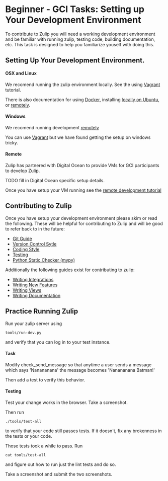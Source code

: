 # Beginner - GCI Tasks: Setting up Your Development Environment

To contribute to Zulip you will need a working development environment and be
familiar with running zulip, testing code, building documentation, etc. This
task is designed to help you familiarize youself with doing this.

## Setting Up Your Development Environment.

#### OSX and Linux

We recomend running the zulip environment locally. See the using
[Vagrant](https://zulip.readthedocs.io/en/latest/dev-env-first-time-contributors.html) tutorial.

There is also documentation for using
[Docker](https://zulip.readthedocs.io/en/latest/install-docker-dev.html), installing
[locally on Ubuntu](https://zulip.readthedocs.io/en/latest/install-ubuntu-without-vagrant-dev.html),
or [remotely](#remote).

#### Windows

We recomend running development [remotely](#remote)

You can use
[Vagrant](https://zulip.readthedocs.io/en/latest/dev-env-first-time-contributors.html) but
we have found getting the setup on windows tricky.

#### Remote

Zulip has partnered with Digital Ocean to provide VMs for GCI participants to develop Zulip.

TODO fill in Digital Ocean specific setup details.

Once you have setup your VM running see the [remote development tutorial](https://zulip.readthedocs.io/en/latest/dev-remote.html)


## Contributing to Zulip

Once you have setup your development environment please skim or read the following.
These will be helpful for contributing to Zulip and will be good to refer back
to in the future:
* [Git Guide](https://zulip.readthedocs.io/en/latest/git-guide.html)
* [Version Control Sytle](https://zulip.readthedocs.io/en/latest/version-control.html)
* [Coding Style](https://zulip.readthedocs.io/en/latest/code-style.html)
* [Testing](https://zulip.readthedocs.io/en/latest/testing.html)
* [Python Static Checker (mypy)](https://zulip.readthedocs.io/en/latest/mypy.html)

Additionally the following guides exist for contributing to zulip: 
* [Writing Integrations](https://zulip.readthedocs.io/en/latest/integration-guide.html)
* [Writing New Features](https://zulip.readthedocs.io/en/latest/new-feature-tutorial.html)
* [Writing Views](https://zulip.readthedocs.io/en/latest/writing-views.html)
* [Writing Documentation](https://zulip.readthedocs.io/en/latest/README.html)

## Practice Running Zulip

Run your zulip server using

```
tools/run-dev.py
```

and verify that you can log in to your test instance.

#### Task

Modify check_send_message so that anytime a user sends a message which says
'Nanananana' the message becomes 'Nanananana Batman!'

Then add a test to verify this behavior.

#### Testing

Test your change works in the browser. Take a screenshot.

Then run
```
./tools/test-all
```
to verify that your code still passes tests. If it doesn't, fix any brokenness in the tests or your code.

Those tests took a while to pass. Run
```
cat tools/test-all
```
and figure out how to run just the lint tests and do so.

Take a screenshot and submit the two screenshots.
